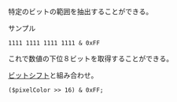 
特定のビットの範囲を抽出することができる。

サンプル
```
1111 1111 1111 1111 & 0xFF
```
これで数値の下位８ビットを取得することができる。

[ビットシフト](ビットシフト.md)と組み合わせ。
```
($pixelColor >> 16) & 0xFF;
```